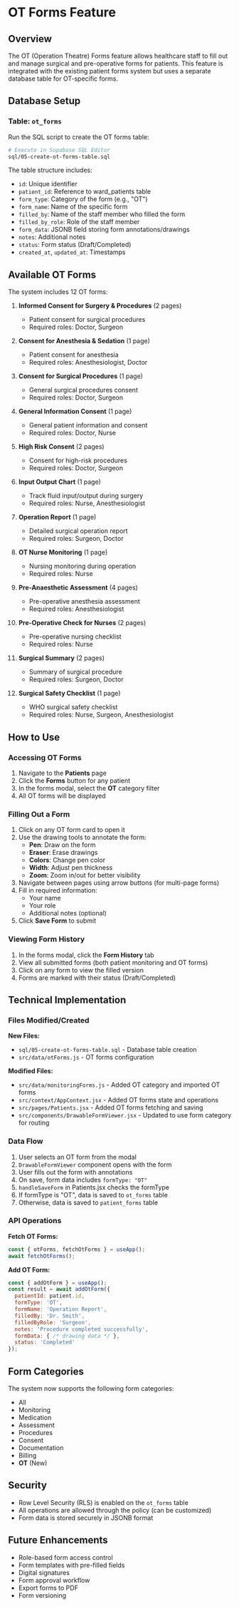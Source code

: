 # OT Forms Feature

## Overview
The OT (Operation Theatre) Forms feature allows healthcare staff to fill out and manage surgical and pre-operative forms for patients. This feature is integrated with the existing patient forms system but uses a separate database table for OT-specific forms.

## Database Setup

### Table: `ot_forms`
Run the SQL script to create the OT forms table:
```bash
# Execute in Supabase SQL Editor
sql/05-create-ot-forms-table.sql
```

The table structure includes:
- `id`: Unique identifier
- `patient_id`: Reference to ward_patients table
- `form_type`: Category of the form (e.g., "OT")
- `form_name`: Name of the specific form
- `filled_by`: Name of the staff member who filled the form
- `filled_by_role`: Role of the staff member
- `form_data`: JSONB field storing form annotations/drawings
- `notes`: Additional notes
- `status`: Form status (Draft/Completed)
- `created_at`, `updated_at`: Timestamps

## Available OT Forms

The system includes 12 OT forms:

1. **Informed Consent for Surgery & Procedures** (2 pages)
   - Patient consent for surgical procedures
   - Required roles: Doctor, Surgeon

2. **Consent for Anesthesia & Sedation** (1 page)
   - Patient consent for anesthesia
   - Required roles: Anesthesiologist, Doctor

3. **Consent for Surgical Procedures** (1 page)
   - General surgical procedures consent
   - Required roles: Doctor, Surgeon

4. **General Information Consent** (1 page)
   - General patient information and consent
   - Required roles: Doctor, Nurse

5. **High Risk Consent** (2 pages)
   - Consent for high-risk procedures
   - Required roles: Doctor, Surgeon

6. **Input Output Chart** (1 page)
   - Track fluid input/output during surgery
   - Required roles: Nurse, Anesthesiologist

7. **Operation Report** (1 page)
   - Detailed surgical operation report
   - Required roles: Surgeon, Doctor

8. **OT Nurse Monitoring** (1 page)
   - Nursing monitoring during operation
   - Required roles: Nurse

9. **Pre-Anaesthetic Assessment** (4 pages)
   - Pre-operative anesthesia assessment
   - Required roles: Anesthesiologist

10. **Pre-Operative Check for Nurses** (2 pages)
    - Pre-operative nursing checklist
    - Required roles: Nurse

11. **Surgical Summary** (2 pages)
    - Summary of surgical procedure
    - Required roles: Surgeon, Doctor

12. **Surgical Safety Checklist** (1 page)
    - WHO surgical safety checklist
    - Required roles: Nurse, Surgeon, Anesthesiologist

## How to Use

### Accessing OT Forms
1. Navigate to the **Patients** page
2. Click the **Forms** button for any patient
3. In the forms modal, select the **OT** category filter
4. All OT forms will be displayed

### Filling Out a Form
1. Click on any OT form card to open it
2. Use the drawing tools to annotate the form:
   - **Pen**: Draw on the form
   - **Eraser**: Erase drawings
   - **Colors**: Change pen color
   - **Width**: Adjust pen thickness
   - **Zoom**: Zoom in/out for better visibility
3. Navigate between pages using arrow buttons (for multi-page forms)
4. Fill in required information:
   - Your name
   - Your role
   - Additional notes (optional)
5. Click **Save Form** to submit

### Viewing Form History
1. In the forms modal, click the **Form History** tab
2. View all submitted forms (both patient monitoring and OT forms)
3. Click on any form to view the filled version
4. Forms are marked with their status (Draft/Completed)

## Technical Implementation

### Files Modified/Created

**New Files:**
- `sql/05-create-ot-forms-table.sql` - Database table creation
- `src/data/otForms.js` - OT forms configuration

**Modified Files:**
- `src/data/monitoringForms.js` - Added OT category and imported OT forms
- `src/context/AppContext.jsx` - Added OT forms state and operations
- `src/pages/Patients.jsx` - Added OT forms fetching and saving
- `src/components/DrawableFormViewer.jsx` - Updated to use form category for routing

### Data Flow
1. User selects an OT form from the modal
2. `DrawableFormViewer` component opens with the form
3. User fills out the form with annotations
4. On save, form data includes `formType: "OT"`
5. `handleSaveForm` in Patients.jsx checks the formType
6. If formType is "OT", data is saved to `ot_forms` table
7. Otherwise, data is saved to `patient_forms` table

### API Operations

**Fetch OT Forms:**
```javascript
const { otForms, fetchOtForms } = useApp();
await fetchOtForms();
```

**Add OT Form:**
```javascript
const { addOtForm } = useApp();
const result = await addOtForm({
  patientId: patient.id,
  formType: 'OT',
  formName: 'Operation Report',
  filledBy: 'Dr. Smith',
  filledByRole: 'Surgeon',
  notes: 'Procedure completed successfully',
  formData: { /* drawing data */ },
  status: 'Completed'
});
```

## Form Categories
The system now supports the following form categories:
- All
- Monitoring
- Medication
- Assessment
- Procedures
- Consent
- Documentation
- Billing
- **OT** (New)

## Security
- Row Level Security (RLS) is enabled on the `ot_forms` table
- All operations are allowed through the policy (can be customized)
- Form data is stored securely in JSONB format

## Future Enhancements
- Role-based form access control
- Form templates with pre-filled fields
- Digital signatures
- Form approval workflow
- Export forms to PDF
- Form versioning
